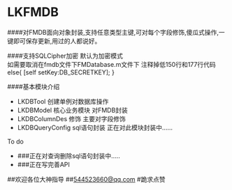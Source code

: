 # LKFMDB
####对FMDB面向对象封装,支持任意类型主键,可对每个字段修饰,傻瓜式操作,一键即可保存更新,用过的人都说好。

####支持SQLCipher加密 
      默认为加密模式  
      如需要取消在fmdb文件下FMDatabase.m文件下
      注释掉低150行和177行代码
      else{
       [self setKey:DB_SECRETKEY];
      }

####基本模块介绍
- LKDBTool 创建单例对数据库操作
- LKDBModel 核心业务模块 对FMDB封装
- LKDBColumnDes 修饰 主要对字段修饰
- LKDBQueryConfig sql语句封装        正在对此模块封装中......

To do
- ###正在对查询删除sql语句封装中.....
- ###正在写完善API

##欢迎各位大神指导  ##544523660@qq.com 
#跪求点赞
